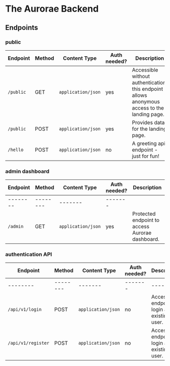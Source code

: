 # The Aurorae Backend

## Endpoints

### public

| Endpoint | Method | Content Type | Auth needed? | Description |
| -------- | -------- | ------- | ------- | ------- |
| `/public` | GET | `application/json` | yes | Accessible without authentication, this endpoint allows anonymous access to the landing page. |
| `/public` | POST | `application/json` | yes | Provides data for the landing page. |
| `/hello` | POST | `application/json` | no | A greeting api endpoint - just for fun! |

### admin dashboard

| Endpoint | Method | Content Type | Auth needed? | Description |
| -------- | -------- | ------- | ------- | ------- |
| -------- | -------- | ------- | ------- |
| `/admin` |  GET | `application/json` | yes | Protected endpoint to access Aurorae dashboard. |

### authentication API

| Endpoint | Method | Content Type | Auth needed? | Description |
| -------- | -------- | ------- | ------- | ------- |
| -------- | -------- | ------- | ------- | ------- |
| `/api/v1/login` |  POST | `application/json` | no | Accessible endpoint to login as existing user. | `{emailAddress: string, password: string}` |
| `/api/v1/register` |  POST | `application/json` | no | Accessible endpoint to login as existing user. | `{username: string, emailAddress: string, password: string}, passwordRepeat: string` |



